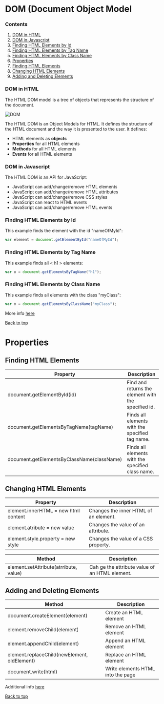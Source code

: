 # DOM (Document Object Model

### Contents

1. [DOM in HTML](#DOM-in-HTML)
2. [DOM in Javascript](#DOM-in-Javascript)
3. [Finding HTML Elements by Id](#Finding-HTML-Elements-by-Id)
4. [Finding HTML Elements by Tag Name](#Finding-HTML-Elements-by-Tag-Name)
5. [Finding HTML Elements by Class Name](#Finding-HTML-Elements-by-Class-Name)
6. [Properties](#Properties)
7. [Finding HTML Elements](#Finding-HTML-Elements)
8. [Changing HTML Elements](#Changing-HTML-Elements)
9. [Adding and Deleting Elements](#Adding-and-Deleting-Elements)

### DOM in HTML

The HTML DOM model is a tree of objects that represents the structure of the document.

![DOM](https://www.w3schools.com/whatis/img_htmltree.gif)

The HTML DOM is an Object Models for HTML. It defines the structure of the HTML document and the way it is presented to the user. It defines:

- HTML elements as **objects**
- **Properties** for all HTML elements
- **Methods** for all HTML elements
- **Events** for all HTML elements

### DOM in Javascript

The HTML DOM is an API for JavaScript:

- JavaScript can add/change/remove HTML elements
- JavaScript can add/change/remove HTML attributes
- JavaScript can add/change/remove CSS styles
- JavaScript can react to HTML events
- JavaScript can add/change/remove HTML events

### Finding HTML Elements by Id

This example finds the element with the id "nameOfMyId":

```javascript
var element = document.getElementById("nameOfMyId");
```

### Finding HTML Elements by Tag Name

This example finds all < h1 > elements:

```javascript
var x = document.getElementsByTagName("h1");
```

### Finding HTML Elements by Class Name

This example finds all elements with the class "myClass":

```javascript
var x = document.getElementsByClassName("myClass");
```

More info [here](https://www.w3schools.com/js/js_htmldom.asp)

[Back to top](#contents)

# Properties

## Finding HTML Elements

| Property                                   | Description                                         |
| ------------------------------------------ | --------------------------------------------------- |
| document.getElementById(id)                | Find and returns the element with the specified id. |
| document.getElementsByTagName(tagName)     | Finds all elements with the specified tag name.     |
| document.getElementsByClassName(className) | Finds all elements with the specified class name.   |

## Changing HTML Elements

| Property                             | Description                           |
| ------------------------------------ | ------------------------------------- |
| element.innerHTML = new html content | Changes the inner HTML of an element. |
| element.atribute = new value         | Changes the value of an attribute.    |
| element.style.property = new style   | Changes the value of a CSS property.  |

| Method                                 | Description                                    |
| -------------------------------------- | ---------------------------------------------- |
| element.setAttribute(atrribute, value) | Cah ge the attribute value of an HTML element. |

## Adding and Deleting Elements

| Method                                       | Description                       |
| -------------------------------------------- | --------------------------------- |
| document.createElement(element)              | Create an HTML element            |
| element.removeChild(element)                 | Remove an HTML element            |
| element.appendChild(element)                 | Append an HTML element            |
| element.replaceChild(newElement, oldElement) | Replace an HTML element           |
| document.write(html)                         | Write elements HTML into the page |

Additional info [here](https://www.w3schools.com/js/js_htmldom_document.asp)

[Back to top](#contents)

